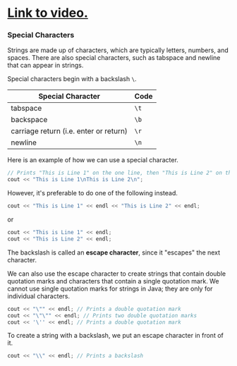 # [Link to video.](https://www.youtube.com/watch?v=tvQc3N_96Tg&list=PLVD25niNi0BkgQHyEFkuuBp_IQ4q67jIC)

### Special Characters

Strings are made up of characters, which are typically letters, numbers, and spaces. There are also special characters, such as tabspace and newline that can appear in strings.

Special characters begin with a backslash `\`.

| Special Character                      | Code |
| -------------------------------------- | ---- |
| tabspace                               | `\t` |
| backspace                              | `\b` |
| carriage return (i.e. enter or return) | `\r` |
| newline                                | `\n` |

Here is an example of how we can use a special character.

```cpp
// Prints "This is Line 1" on the one line, then "This is Line 2" on the next line
cout << "This is Line 1\nThis is Line 2\n";
```

However, it's preferable to do one of the following instead.

```cpp
cout << "This is Line 1" << endl << "This is Line 2" << endl;
```

or

```cpp
cout << "This is Line 1" << endl;
cout << "This is Line 2" << endl;
```

The backslash is called an **escape character**, since it "escapes" the next character.

We can also use the escape character to create strings that contain double quotation marks and characters that contain a single quotation mark. We cannot use single quotation marks for strings in Java; they are only for individual characters.

```cpp
cout << "\"" << endl; // Prints a double quotation mark
cout << "\"\"" << endl; // Prints two double quotation marks
cout << '\'' << endl; // Prints a double quotation mark
```

To create a string with a backslash, we put an escape character in front of it.

```java
cout << "\\" << endl; // Prints a backslash
```
